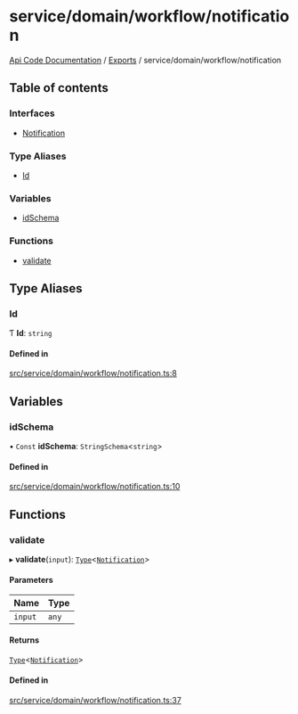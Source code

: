 # service/domain/workflow/notification
[Api Code Documentation](../README.md) / [Exports](../modules.md) / service/domain/workflow/notification

## Table of contents

### Interfaces

- [Notification](../interfaces/service_domain_workflow_notification.Notification.md)

### Type Aliases

- [Id](service_domain_workflow_notification.md#id)

### Variables

- [idSchema](service_domain_workflow_notification.md#idschema)

### Functions

- [validate](service_domain_workflow_notification.md#validate)

## Type Aliases

### Id

Ƭ **Id**: `string`

#### Defined in

[src/service/domain/workflow/notification.ts:8](https://github.com/openkfw/TruBudget/blob/92640998/api/src/service/domain/workflow/notification.ts#L8)

## Variables

### idSchema

• `Const` **idSchema**: `StringSchema`\<`string`\>

#### Defined in

[src/service/domain/workflow/notification.ts:10](https://github.com/openkfw/TruBudget/blob/92640998/api/src/service/domain/workflow/notification.ts#L10)

## Functions

### validate

▸ **validate**(`input`): [`Type`](result.md#type)\<[`Notification`](../interfaces/service_domain_workflow_notification.Notification.md)\>

#### Parameters

| Name | Type |
| :------ | :------ |
| `input` | `any` |

#### Returns

[`Type`](result.md#type)\<[`Notification`](../interfaces/service_domain_workflow_notification.Notification.md)\>

#### Defined in

[src/service/domain/workflow/notification.ts:37](https://github.com/openkfw/TruBudget/blob/92640998/api/src/service/domain/workflow/notification.ts#L37)
